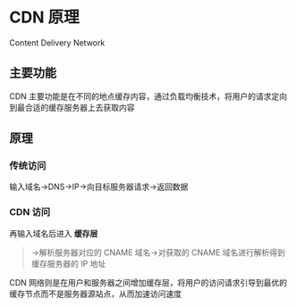 # CDN 原理

Content Delivery Network

## 主要功能

CDN 主要功能是在不同的地点缓存内容，通过负载均衡技术，将用户的请求定向到最合适的缓存服务器上去获取内容

## 原理

### 传统访问

输入域名->DNS->IP->向目标服务器请求->返回数据

### CDN 访问

再输入域名后进入 **缓存层**

> ->解析服务器对应的 CNAME 域名->对获取的 CNAME 域名进行解析得到缓存服务器的 IP 地址

CDN 网络则是在用户和服务器之间增加缓存层，将用户的访问请求引导到最优的缓存节点而不是服务器源站点，从而加速访问速度
